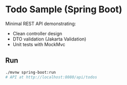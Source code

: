 # Todo Sample (Spring Boot)

Minimal REST API demonstrating:
- Clean controller design
- DTO validation (Jakarta Validation)
- Unit tests with MockMvc

## Run
```bash
./mvnw spring-boot:run
# API at http://localhost:8080/api/todos
